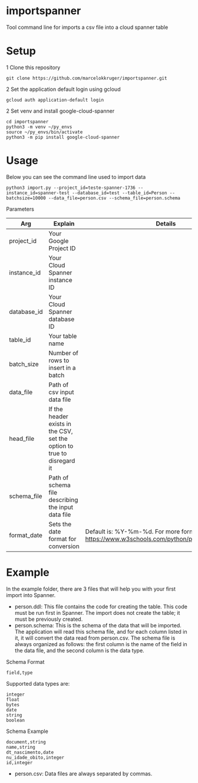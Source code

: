 # importspanner
Tool command line for imports a csv file into a cloud spanner table

# Setup

1 Clone this repository

    git clone https://github.com/marcelokkruger/importspanner.git

2 Set the application default login using gcloud

    gcloud auth application-default login

2 Set venv and install google-cloud-spanner

    cd importspanner
    python3 -m venv ~/py_envs
    source ~/py_envs/bin/activate
    python3 -m pip install google-cloud-spanner

# Usage

Below you can see the command line used to import data

    python3 import.py --project_id=teste-spanner-1736 --instance_id=spanner-test --database_id=test --table_id=Person --batchsize=10000 --data_file=person.csv --schema_file=person.schema

Parameters

Arg | Explain | Details
--- | --- | ---
project_id | Your Google Project ID | 
instance_id | Your Cloud Spanner instance ID | 
database_id | Your Cloud Spanner database ID | 
table_id | Your table name | 
batch_size | Number of rows to insert in a batch | 
data_file | Path of csv input data file | 
head_file | If the header exists in the CSV, set the option to true to disregard it | 
schema_file | Path of schema file describing the input data file | 
format_date | Sets the date format for conversion | Default is: %Y-%m-%d. For more formats check https://www.w3schools.com/python/python_datetime.asp

# Example

In the example folder, there are 3 files that will help you with your first import into Spanner.

* person.ddl: This file contains the code for creating the table. This code must be run first in Spanner. The import does not create the table; it must be previously created.
* person.schema: This is the schema of the data that will be imported. The application will read this schema file, and for each column listed in it, it will convert the data read from person.csv. The schema file is always organized as follows: the first column is the name of the field in the data file, and the second column is the data type.

Schema Format

    field,type

Supported data types are:

    integer
    float
    bytes
    date
    string
    boolean

Schema Example

    document,string
    name,string
    dt_nascimento,date
    nu_idade_obito,integer
    id,integer


* person.csv: Data files are always separated by commas.

